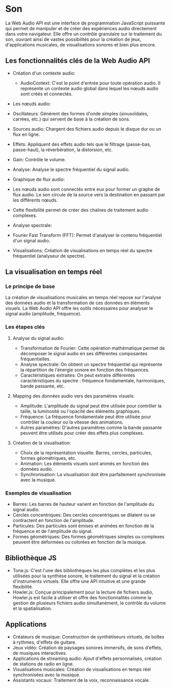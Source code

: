 # Son

La Web Audio API est une interface de programmation JavaScript puissante qui permet de manipuler et de créer des expériences audio directement dans votre navigateur. Elle offre un contrôle granulaire sur le traitement du son, ouvrant ainsi de vastes possibilités pour la création de jeux, d'applications musicales, de visualisations sonores et bien plus encore.

## Les fonctionnalités clés de la Web Audio API

- Création d'un contexte audio:

  - AudioContext: C'est le point d'entrée pour toute opération audio. Il représente un contexte audio global dans lequel les nœuds audio sont créés et connectés.

- Les nœuds audio:
- Oscillateurs: Génèrent des formes d'onde simples (sinusoïdales, carrées, etc.) qui servent de base à la création de sons.
- Sources audio: Chargent des fichiers audio depuis le disque dur ou un flux en ligne.
- Effets: Appliquent des effets audio tels que le filtrage (passe-bas, passe-haut), la réverbération, la distorsion, etc.
- Gain: Contrôle le volume.
- Analyse: Analyse le spectre fréquentiel du signal audio.
- Graphique de flux audio:
- Les nœuds audio sont connectés entre eux pour former un graphe de flux audio. Le son circule de la source vers la destination en passant par les différents nœuds.
- Cette flexibilité permet de créer des chaînes de traitement audio complexes.
- Analyse spectrale:
- Fourier Fast Transform (FFT): Permet d'analyser le contenu fréquentiel d'un signal audio.
- Visualisations: Création de visualisations en temps réel du spectre fréquentiel (analyseur de spectre).

## La visualisation en temps réel

### Le principe de base

La création de visualisations musicales en temps réel repose sur l'analyse des données audio et la transformation de ces données en éléments visuels. La Web Audio API offre les outils nécessaires pour analyser le signal audio (amplitude, fréquence).

### Les étapes clés

1. Analyse du signal audio:

   - Transformation de Fourier: Cette opération mathématique permet de décomposer le signal audio en ses différentes composantes fréquentielles.
   - Analyse spectrale: On obtient un spectre fréquentiel qui représente la répartition de l'énergie sonore en fonction des fréquences.
   - Caractéristiques extraites: On peut extraire différentes caractéristiques du spectre : fréquence fondamentale, harmoniques, bande passante, etc.

2. Mapping des données audio vers des paramètres visuels:

   - Amplitude: L'amplitude du signal peut être utilisée pour contrôler la taille, la luminosité ou l'opacité des éléments graphiques.
   - Fréquence: La fréquence fondamentale peut être utilisée pour contrôler la couleur ou la vitesse des animations.
   - Autres paramètres: D'autres paramètres comme la bande passante peuvent être utilisés pour créer des effets plus complexes.

3. Création de la visualisation:

   - Choix de la représentation visuelle: Barres, cercles, particules, formes géométriques, etc.
   - Animation: Les éléments visuels sont animés en fonction des données audio.
   - Synchronisation: La visualisation doit être parfaitement synchronisée avec la musique.

### Exemples de visualisation

- Barres: Les barres de hauteur varient en fonction de l'amplitude du signal audio.
- Cercles concentriques: Des cercles concentriques se dilatent ou se contractent en fonction de l'amplitude.
- Particules: Des particules sont émises et animées en fonction de la fréquence et de l'amplitude du signal.
- Formes géométriques: Des formes géométriques simples ou complexes peuvent être déformées ou colorées en fonction de la musique.

## Bibliothèque JS

- Tone.js: C'est l'une des bibliothèques les plus complètes et les plus utilisées pour la synthèse sonore, le traitement du signal et la création d'instruments virtuels. Elle offre une API intuitive et une grande flexibilité.
- Howler.js: Conçue principalement pour la lecture de fichiers audio, Howler.js est facile à utiliser et offre des fonctionnalités comme la gestion de plusieurs fichiers audio simultanément, le contrôle du volume et la spatialisation.

## Applications

- Créateurs de musique: Construction de synthétiseurs virtuels, de boîtes à rythmes, d'effets de guitare.
- Jeux vidéo: Création de paysages sonores immersifs, de sons d'effets, de musiques interactives.
- Applications de streaming audio: Ajout d'effets personnalisés, création de stations de radio en ligne.
- Visualisations musicales: Création de visualisations en temps réel synchronisées avec la musique.
- Assistants vocaux: Traitement de la voix, reconnaissance vocale.
